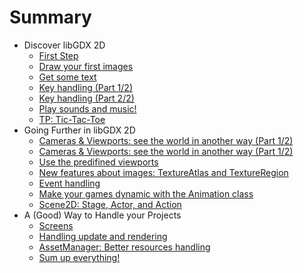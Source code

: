 # Summary #

* Discover libGDX 2D
    * [First Step](tutorial/chapter-1-discover-libgdx/1-first-step.md)
    * [Draw your first images](tutorial/chapter-1-discover-libgdx/2-draw-images.md)
    * [Get some text]()
    * [Key handling (Part 1/2)]()
    * [Key handling (Part 2/2)]()
    * [Play sounds and music!]()
    * [TP: Tic-Tac-Toe]()
* Going Further in libGDX 2D
    * [Cameras & Viewports: see the world in another way (Part 1/2)]()
    * [Cameras & Viewports: see the world in another way (Part 1/2)]()
    * [Use the predifined viewports]()
    * [New features about images: TextureAtlas and TextureRegion]()
    * [Event handling]()
    * [Make your games dynamic with the Animation class]()
    * [Scene2D: Stage, Actor, and Action]()
* A (Good) Way to Handle your Projects
    * [Screens]()
    * [Handling update and rendering]()
    * [AssetManager: Better resources handling]()
    * [Sum up everything!]()
